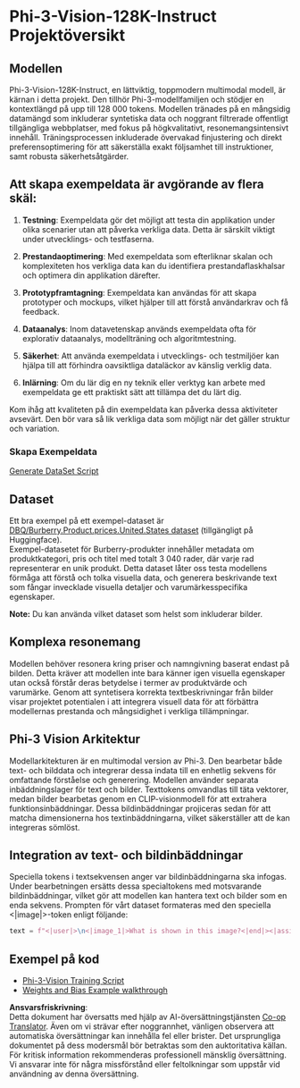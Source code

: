 <!--
CO_OP_TRANSLATOR_METADATA:
{
  "original_hash": "e0a07fd2a30fe2af30b1373df207a5bf",
  "translation_date": "2025-07-17T08:10:45+00:00",
  "source_file": "md/03.FineTuning/FineTuning_Phi-3-visionWandB.md",
  "language_code": "sv"
}
-->
# Phi-3-Vision-128K-Instruct Projektöversikt

## Modellen

Phi-3-Vision-128K-Instruct, en lättviktig, toppmodern multimodal modell, är kärnan i detta projekt. Den tillhör Phi-3-modellfamiljen och stödjer en kontextlängd på upp till 128 000 tokens. Modellen tränades på en mångsidig datamängd som inkluderar syntetiska data och noggrant filtrerade offentligt tillgängliga webbplatser, med fokus på högkvalitativt, resonemangsintensivt innehåll. Träningsprocessen inkluderade övervakad finjustering och direkt preferensoptimering för att säkerställa exakt följsamhet till instruktioner, samt robusta säkerhetsåtgärder.

## Att skapa exempeldata är avgörande av flera skäl:

1. **Testning**: Exempeldata gör det möjligt att testa din applikation under olika scenarier utan att påverka verkliga data. Detta är särskilt viktigt under utvecklings- och testfaserna.

2. **Prestandaoptimering**: Med exempeldata som efterliknar skalan och komplexiteten hos verkliga data kan du identifiera prestandaflaskhalsar och optimera din applikation därefter.

3. **Prototypframtagning**: Exempeldata kan användas för att skapa prototyper och mockups, vilket hjälper till att förstå användarkrav och få feedback.

4. **Dataanalys**: Inom datavetenskap används exempeldata ofta för explorativ dataanalys, modellträning och algoritmtestning.

5. **Säkerhet**: Att använda exempeldata i utvecklings- och testmiljöer kan hjälpa till att förhindra oavsiktliga dataläckor av känslig verklig data.

6. **Inlärning**: Om du lär dig en ny teknik eller verktyg kan arbete med exempeldata ge ett praktiskt sätt att tillämpa det du lärt dig.

Kom ihåg att kvaliteten på din exempeldata kan påverka dessa aktiviteter avsevärt. Den bör vara så lik verkliga data som möjligt när det gäller struktur och variation.

### Skapa Exempeldata
[Generate DataSet Script](./CreatingSampleData.md)

## Dataset

Ett bra exempel på ett exempel-dataset är [DBQ/Burberry.Product.prices.United.States dataset](https://huggingface.co/datasets/DBQ/Burberry.Product.prices.United.States) (tillgängligt på Huggingface).  
Exempel-datasetet för Burberry-produkter innehåller metadata om produktkategori, pris och titel med totalt 3 040 rader, där varje rad representerar en unik produkt. Detta dataset låter oss testa modellens förmåga att förstå och tolka visuella data, och generera beskrivande text som fångar invecklade visuella detaljer och varumärkesspecifika egenskaper.

**Note:** Du kan använda vilket dataset som helst som inkluderar bilder.

## Komplexa resonemang

Modellen behöver resonera kring priser och namngivning baserat endast på bilden. Detta kräver att modellen inte bara känner igen visuella egenskaper utan också förstår deras betydelse i termer av produktvärde och varumärke. Genom att syntetisera korrekta textbeskrivningar från bilder visar projektet potentialen i att integrera visuell data för att förbättra modellernas prestanda och mångsidighet i verkliga tillämpningar.

## Phi-3 Vision Arkitektur

Modellarkitekturen är en multimodal version av Phi-3. Den bearbetar både text- och bilddata och integrerar dessa indata till en enhetlig sekvens för omfattande förståelse och generering. Modellen använder separata inbäddningslager för text och bilder. Texttokens omvandlas till täta vektorer, medan bilder bearbetas genom en CLIP-visionmodell för att extrahera funktionsinbäddningar. Dessa bildinbäddningar projiceras sedan för att matcha dimensionerna hos textinbäddningarna, vilket säkerställer att de kan integreras sömlöst.

## Integration av text- och bildinbäddningar

Speciella tokens i textsekvensen anger var bildinbäddningarna ska infogas. Under bearbetningen ersätts dessa specialtokens med motsvarande bildinbäddningar, vilket gör att modellen kan hantera text och bilder som en enda sekvens. Prompten för vårt dataset formateras med den speciella <|image|>-token enligt följande:

```python
text = f"<|user|>\n<|image_1|>What is shown in this image?<|end|><|assistant|>\nProduct: {row['title']}, Category: {row['category3_code']}, Full Price: {row['full_price']}<|end|>"
```

## Exempel på kod
- [Phi-3-Vision Training Script](../../../../code/03.Finetuning/Phi-3-vision-Trainingscript.py)
- [Weights and Bias Example walkthrough](https://wandb.ai/byyoung3/mlnews3/reports/How-to-fine-tune-Phi-3-vision-on-a-custom-dataset--Vmlldzo4MTEzMTg3)

**Ansvarsfriskrivning**:  
Detta dokument har översatts med hjälp av AI-översättningstjänsten [Co-op Translator](https://github.com/Azure/co-op-translator). Även om vi strävar efter noggrannhet, vänligen observera att automatiska översättningar kan innehålla fel eller brister. Det ursprungliga dokumentet på dess modersmål bör betraktas som den auktoritativa källan. För kritisk information rekommenderas professionell mänsklig översättning. Vi ansvarar inte för några missförstånd eller feltolkningar som uppstår vid användning av denna översättning.